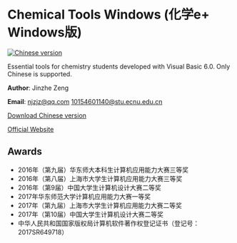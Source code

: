 # Chemical Tools Windows (化学e+ Windows版)
[![Chinese version](https://jaywcjlove.github.io/sb/lang/chinese.svg)](https://github.com/njzjz/Chemical-Tools-windows/releases/download/1.0/Chemicla.Tools.for.Learning.1.0.exe)

Essential tools for chemistry students developed with Visual Basic 6.0. Only Chinese is supported.

**Author**: Jinzhe Zeng

**Email**: njzjz@qq.com 10154601140@stu.ecnu.edu.cn

[Download Chinese version](https://github.com/njzjz/Chemical-Tools-windows/releases/download/1.0/Chemicla.Tools.for.Learning.1.0.exe)

[Official Website](https://chem.njzjz.win/)

## Awards
* 2016年（第九届）华东师大本科生计算机应用能力大赛三等奖
* 2016年（第八届）上海市大学生计算机应用能力大赛三等奖
* 2016年（第9届）中国大学生计算机设计大赛二等奖
* 2017年华东师范大学计算机应用能力大赛一等奖
* 2017年（第九届）上海市大学生计算机应用能力大赛二等奖
* 2017年（第10届）中国大学生计算机设计大赛二等奖
* 中华人民共和国国家版权局计算机软件著作权登记证书（登记号：2017SR649718）